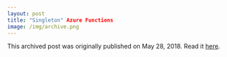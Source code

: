```yaml
---
layout: post
title: "Singleton" Azure Functions
image: /img/archive.png
---
```

This archived post was originally published on May 28, 2018. Read it [here](/alex.ciobanu.org/index030b.html).
